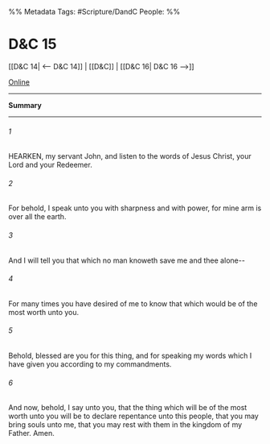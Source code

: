 %% Metadata
Tags: #Scripture/DandC
People: 
%%
# D&C 15
[[D&C 14| <-- D&C 14]] | [[D&C]] | [[D&C 16| D&C 16 -->]]

[Online](https://churchofjesuschrist.org/study/scriptures/dc-testament/dc/15?lang=eng)

---
__Summary__



---
###### 1
HEARKEN, my servant John, and listen to the words of Jesus Christ, your Lord and your Redeemer.
###### 2
For behold, I speak unto you with sharpness and with power, for mine arm is over all the earth.
###### 3
And I will tell you that which no man knoweth save me and thee alone--
###### 4
For many times you have desired of me to know that which would be of the most worth unto you.
###### 5
Behold, blessed are you for this thing, and for speaking my words which I have given you according to my commandments.
###### 6
And now, behold, I say unto you, that the thing which will be of the most worth unto you will be to declare repentance unto this people, that you may bring souls unto me, that you may rest with them in the kingdom of my Father. Amen.




